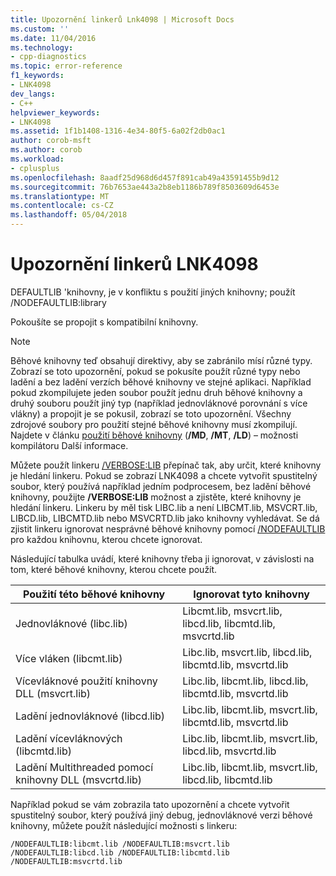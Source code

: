 ```yaml
---
title: Upozornění linkerů Lnk4098 | Microsoft Docs
ms.custom: ''
ms.date: 11/04/2016
ms.technology:
- cpp-diagnostics
ms.topic: error-reference
f1_keywords:
- LNK4098
dev_langs:
- C++
helpviewer_keywords:
- LNK4098
ms.assetid: 1f1b1408-1316-4e34-80f5-6a02f2db0ac1
author: corob-msft
ms.author: corob
ms.workload:
- cplusplus
ms.openlocfilehash: 8aadf25d968d6d457f891cab49a43591455b9d12
ms.sourcegitcommit: 76b7653ae443a2b8eb1186b789f8503609d6453e
ms.translationtype: MT
ms.contentlocale: cs-CZ
ms.lasthandoff: 05/04/2018
---
```

# <a name="linker-tools-warning-lnk4098"></a>Upozornění linkerů LNK4098
DEFAULTLIB 'knihovny, je v konfliktu s použití jiných knihovny; použít /NODEFAULTLIB:library  
  
 Pokoušíte se propojit s kompatibilní knihovny.  
  
> [!NOTE]
>  Běhové knihovny teď obsahují direktivy, aby se zabránilo mísí různé typy. Zobrazí se toto upozornění, pokud se pokusíte použít různé typy nebo ladění a bez ladění verzích běhové knihovny ve stejné aplikaci. Například pokud zkompilujete jeden soubor použít jednu druh běhové knihovny a druhý souboru použít jiný typ (například jednovláknové porovnání s více vlákny) a propojit je se pokusil, zobrazí se toto upozornění. Všechny zdrojové soubory pro použití stejné běhové knihovny musí zkompilují. Najdete v článku [použití běhové knihovny](../../build/reference/md-mt-ld-use-run-time-library.md) (**/MD**, **/MT**, **/LD**) – možnosti kompilátoru Další informace.  
  
 Můžete použít linkeru [/VERBOSE:LIB](../../build/reference/verbose-print-progress-messages.md) přepínač tak, aby určit, které knihovny je hledání linkeru. Pokud se zobrazí LNK4098 a chcete vytvořit spustitelný soubor, který používá například jedním podprocesem, bez ladění běhové knihovny, použijte **/VERBOSE:LIB** možnost a zjistěte, které knihovny je hledání linkeru. Linkeru by měl tisk LIBC.lib a není LIBCMT.lib, MSVCRT.lib, LIBCD.lib, LIBCMTD.lib nebo MSVCRTD.lib jako knihovny vyhledávat. Se dá zjistit linkeru ignorovat nesprávné běhové knihovny pomocí [/NODEFAULTLIB](../../build/reference/nodefaultlib-ignore-libraries.md) pro každou knihovnu, kterou chcete ignorovat.  
  
 Následující tabulka uvádí, které knihovny třeba ji ignorovat, v závislosti na tom, které běhové knihovny, kterou chcete použít.  
  
|Použití této běhové knihovny|Ignorovat tyto knihovny|  
|-----------------------------------|----------------------------|  
|Jednovláknové (libc.lib)|Libcmt.lib, msvcrt.lib, libcd.lib, libcmtd.lib, msvcrtd.lib|  
|Více vláken (libcmt.lib)|Libc.lib, msvcrt.lib, libcd.lib, libcmtd.lib, msvcrtd.lib|  
|Vícevláknové použití knihovny DLL (msvcrt.lib)|Libc.lib, libcmt.lib, libcd.lib, libcmtd.lib, msvcrtd.lib|  
|Ladění jednovláknové (libcd.lib)|Libc.lib, libcmt.lib, msvcrt.lib, libcmtd.lib, msvcrtd.lib|  
|Ladění vícevláknových (libcmtd.lib)|Libc.lib, libcmt.lib, msvcrt.lib, libcd.lib, msvcrtd.lib|  
|Ladění Multithreaded pomocí knihovny DLL (msvcrtd.lib)|Libc.lib, libcmt.lib, msvcrt.lib, libcd.lib, libcmtd.lib|  
  
 Například pokud se vám zobrazila tato upozornění a chcete vytvořit spustitelný soubor, který používá jiný debug, jednovláknové verzi běhové knihovny, můžete použít následující možnosti s linkeru:  
  
```  
/NODEFAULTLIB:libcmt.lib /NODEFAULTLIB:msvcrt.lib /NODEFAULTLIB:libcd.lib /NODEFAULTLIB:libcmtd.lib /NODEFAULTLIB:msvcrtd.lib  
```